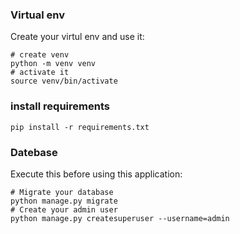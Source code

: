 ### Virtual env
Create your virtul env and use it:
```
# create venv
python -m venv venv
# activate it 
source venv/bin/activate
```
### install requirements
```
pip install -r requirements.txt
```

### Datebase
Execute this before using this application:
```
# Migrate your database
python manage.py migrate
# Create your admin user
python manage.py createsuperuser --username=admin
```